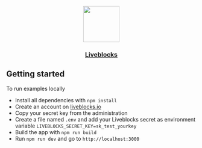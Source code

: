 <p align="center">
  <a href="https://liveblocks.io">
    <img src="https://liveblocks.io/icon-192x192.png" height="96">
    <h3 align="center">Liveblocks</h3>
  </a>
</p>

## Getting started

To run examples locally

- Install all dependencies with `npm install`
- Create an account on [liveblocks.io](https://liveblocks.io)
- Copy your secret key from the administration
- Create a file named `.env` and add your Liveblocks secret as environment variable `LIVEBLOCKS_SECRET_KEY=sk_test_yourkey`
- Build the app with `npm run build`
- Run `npm run dev` and go to `http://localhost:3000`
